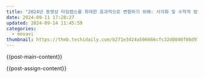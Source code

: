 ```yaml
---
title: "2024년 동영상 타임랩스를 최대한 효과적으로 변환하기 위해: 시각화 및 수학적 방법에 초점을 맞추는 가장 강력한 도구"
date: 2024-09-11 17:28:27
updated: 2024-09-14 11:45:59
categories:
  - movavi
thumbnail: https://thmb.techidaily.com/b271e3424a506666cfc32d0840f08d97d7b8b324df271cfd9aff178b05822fa5.jpg
---
```


{{post-main-content}}

<ins class="adsbygoogle"
     style="display:block"
     data-ad-format="autorelaxed"
     data-ad-client="ca-pub-7571918770474297"
     data-ad-slot="1223367746"></ins>

{{post-assign-content}}

<ins class="adsbygoogle"
     style="display:block"
     data-ad-client="ca-pub-7571918770474297"
     data-ad-slot="8358498916"
     data-ad-format="auto"
     data-full-width-responsive="true"></ins>
